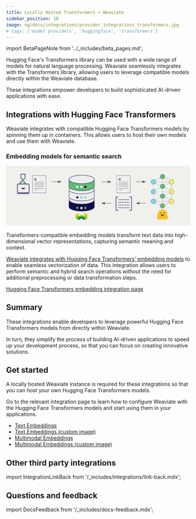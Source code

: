 ```yaml
---
title: Locally Hosted Transformers + Weaviate
sidebar_position: 10
image: og/docs/integrations/provider_integrations_transformers.jpg
# tags: ['model providers', 'huggingface', 'transformers']
---
```


import BetaPageNote from '../_includes/beta_pages.md';

<BetaPageNote />

Hugging Face's Transformers library can be used with a wide range of models for natural language processing. Weaviate seamlessly integrates with the Transformers library, allowing users to leverage compatible models directly within the Weaviate database.

These integrations empower developers to build sophisticated AI-driven applications with ease.

## Integrations with Hugging Face Transformers

Weaviate integrates with compatible Hugging Face Transformers models by spinning them up in containers. This allows users to host their own models and use them with Weaviate.

### Embedding models for semantic search

![Embedding integration illustration](../_includes/integration_transformers_embedding.png)

Transformers-compatible embedding models transform text data into high-dimensional vector representations, capturing semantic meaning and context.

[Weaviate integrates with Hugging Face Transformers' embedding models](./embeddings.md) to enable seamless vectorization of data. This integration allows users to perform semantic and hybrid search operations without the need for additional preprocessing or data transformation steps.

[Hugging Face Transformers embedding integration page](./embeddings.md)

## Summary

These integrations enable developers to leverage powerful Hugging Face Transformers models from directly within Weaviate.

In turn, they simplify the process of building AI-driven applications to speed up your development process, so that you can focus on creating innovative solutions.

## Get started

A locally hosted Weaviate instance is required for these integrations so that you can host your own Hugging Face Transformers models.

Go to the relevant integration page to learn how to configure Weaviate with the Hugging Face Transformers models and start using them in your applications.

- [Text Embeddings](./embeddings.md)
- [Text Embeddings (custom image)](./embeddings-custom-image.md)
- [Multimodal Embeddings](./embeddings-multimodal.md)
- [Multimodal Embeddings (custom image)](./embeddings-multimodal-custom-image.md)

## Other third party integrations

import IntegrationLinkBack from '/_includes/integrations/link-back.mdx';

<IntegrationLinkBack/>

## Questions and feedback

import DocsFeedback from '/_includes/docs-feedback.mdx';

<DocsFeedback/>